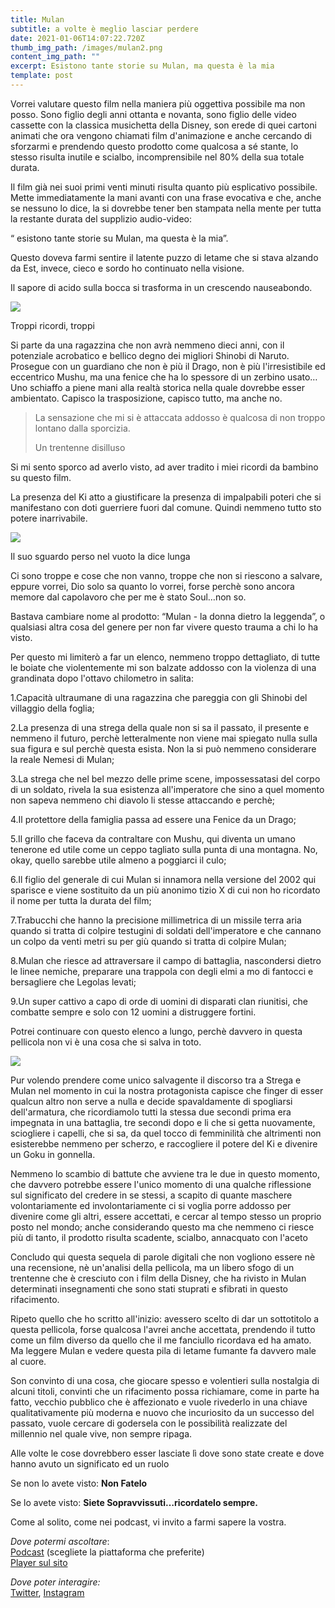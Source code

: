 ```yaml
---
title: Mulan
subtitle: a volte è meglio lasciar perdere
date: 2021-01-06T14:07:22.720Z
thumb_img_path: /images/mulan2.png
content_img_path: ""
excerpt: Esistono tante storie su Mulan, ma questa è la mia
template: post
---
```

<!--StartFragment-->

<!-- wp:paragraph -->

Vorrei valutare questo film nella maniera più oggettiva possibile ma non posso. Sono figlio degli anni ottanta e novanta, sono figlio delle video cassette con la classica musichetta della Disney, son erede di quei cartoni animati che ora vengono chiamati film d'animazione e anche cercando di sforzarmi e prendendo questo prodotto come qualcosa a sé stante, lo stesso risulta inutile e scialbo, incomprensibile nel 80% della sua totale durata.

<!-- /wp:paragraph -->

<!-- wp:paragraph -->

<!-- /wp:paragraph -->

<!-- wp:paragraph -->

Il film già nei suoi primi venti minuti risulta quanto più esplicativo possibile. Mette immediatamente la mani avanti con una frase evocativa e che, anche se nessuno lo dice, la si dovrebbe tener ben stampata nella mente per tutta la restante durata del supplizio audio-video:

<!-- /wp:paragraph -->

<!-- wp:paragraph -->

“ esistono tante storie su Mulan, ma questa è la mia”.

<!-- /wp:paragraph -->

<!-- wp:paragraph -->

Questo doveva farmi sentire il latente puzzo di letame che si stava alzando da Est, invece, cieco e sordo ho continuato nella visione.

<!-- /wp:paragraph -->

<!-- wp:paragraph -->

Il sapore di acido sulla bocca si trasforma in un crescendo nauseabondo.

<!-- /wp:paragraph -->

<!-- wp:image {"align":"center","sizeSlug":"large"} -->

![](https://i.imgur.com/DG5w5WL.jpg)

Troppi ricordi, troppi

<!-- /wp:image -->

<!-- wp:paragraph -->

Si parte da una ragazzina che non avrà nemmeno dieci anni, con il potenziale acrobatico e bellico degno dei migliori Shinobi di Naruto.\
Prosegue con un guardiano che non è più il Drago, non è più l'irresistibile ed eccentrico Mushu, ma una fenice che ha lo spessore di un zerbino usato…\
Uno schiaffo a piene mani alla realtà storica nella quale dovrebbe esser ambientato. Capisco la trasposizione, capisco tutto, ma anche no.

<!-- /wp:paragraph -->

<!-- wp:pullquote -->

> La sensazione che mi si è attaccata addosso è qualcosa di non troppo lontano dalla sporcizia.
>
> Un trentenne disilluso

<!-- /wp:pullquote -->

<!-- wp:paragraph -->

Si mi sento sporco ad averlo visto, ad aver tradito i miei ricordi da bambino su questo film.

<!-- /wp:paragraph -->

<!-- wp:paragraph -->

La presenza del Ki atto a giustificare la presenza di impalpabili poteri che si manifestano con doti guerriere fuori dal comune. Quindi nemmeno tutto sto potere inarrivabile. 

<!-- /wp:paragraph -->

<!-- wp:image {"align":"center","width":943,"height":566,"sizeSlug":"large"} -->

![](https://i.imgur.com/43ba58v.png)

Il suo sguardo perso nel vuoto la dice lunga

<!-- /wp:image -->

<!-- wp:paragraph -->

Ci sono troppe e cose che non vanno, troppe che non si riescono a salvare, eppure vorrei, Dio solo sa quanto lo vorrei, forse perchè sono ancora memore dal capolavoro che per me è stato Soul…non so.

<!-- /wp:paragraph -->

<!-- wp:paragraph -->

Bastava cambiare nome al prodotto: “Mulan - la donna dietro la leggenda”, o qualsiasi altra cosa del genere per non far vivere questo trauma a chi lo ha visto.

<!-- /wp:paragraph -->

<!-- wp:paragraph -->

<!-- /wp:paragraph -->

<!-- wp:paragraph -->

Per questo mi limiterò a far un elenco, nemmeno troppo dettagliato, di tutte le boiate che violentemente mi son balzate addosso con la violenza di una grandinata dopo l'ottavo chilometro in salita:

<!-- /wp:paragraph -->

<!-- wp:paragraph -->

<!-- /wp:paragraph -->

<!-- wp:paragraph -->

1.Capacità ultraumane di una ragazzina che pareggia con gli Shinobi del villaggio della foglia;

<!-- /wp:paragraph -->

<!-- wp:paragraph -->

2.La presenza di una strega della quale non si sa il passato, il presente e nemmeno il futuro, perchè letteralmente non viene mai spiegato nulla sulla sua figura e sul perchè questa esista. Non la si può nemmeno considerare la reale Nemesi di Mulan;

<!-- /wp:paragraph -->

<!-- wp:paragraph -->

3.La strega che nel bel mezzo delle prime scene, impossessatasi del corpo di un soldato, rivela la sua esistenza all'imperatore che sino a quel momento non sapeva nemmeno chi diavolo li stesse attaccando e perchè;

<!-- /wp:paragraph -->

<!-- wp:paragraph -->

4.Il protettore della famiglia passa ad essere una Fenice da un Drago;

<!-- /wp:paragraph -->

<!-- wp:paragraph -->

5.Il grillo che faceva da contraltare con Mushu, qui diventa un umano tenerone ed utile come un ceppo tagliato sulla punta di una montagna. No, okay, quello sarebbe utile almeno a poggiarci il culo;

<!-- /wp:paragraph -->

<!-- wp:paragraph -->

6.Il figlio del generale di cui Mulan si innamora nella versione del 2002 qui sparisce e viene sostituito da un più anonimo tizio X di cui non ho ricordato il nome per tutta la durata del film;

<!-- /wp:paragraph -->

<!-- wp:paragraph -->

7.Trabucchi che hanno la precisione millimetrica di un missile terra aria quando si tratta di colpire testugini di soldati dell'imperatore e che cannano un colpo da venti metri su per giù quando si tratta di colpire Mulan;

<!-- /wp:paragraph -->

<!-- wp:paragraph -->

8.Mulan che riesce ad attraversare il campo di battaglia, nascondersi dietro le linee nemiche, preparare una trappola con degli elmi a mo di fantocci e bersagliere che Legolas levati;

<!-- /wp:paragraph -->

<!-- wp:paragraph -->

9.Un super cattivo a capo di orde di uomini di disparati clan riunitisi, che combatte sempre e solo con 12 uomini a distruggere fortini.

<!-- /wp:paragraph -->

<!-- wp:paragraph -->

Potrei continuare con questo elenco a lungo, perchè davvero in questa pellicola non vi è una cosa che si salva in toto.

<!-- /wp:paragraph -->

<!-- wp:image {"align":"center","width":1003,"height":559,"sizeSlug":"large"} -->

![](https://i.imgur.com/TipqbsG.jpg)

<!-- /wp:image -->

<!-- wp:paragraph -->

Pur volendo prendere come unico salvagente il discorso tra a Strega e Mulan nel momento in cui la nostra protagonista capisce che finger di esser qualcun altro non serve a nulla e decide spavaldamente di spogliarsi dell'armatura, che ricordiamolo tutti la stessa due secondi prima era impegnata in una battaglia, tre secondi dopo e li che si getta nuovamente, sciogliere i capelli, che si sa, da quel tocco di femminilità che altrimenti non esisterebbe nemmeno per scherzo, e raccogliere il potere del Ki e divenire un Goku in gonnella.

<!-- /wp:paragraph -->

<!-- wp:paragraph -->

Nemmeno lo scambio di battute che avviene tra le due in questo momento, che davvero potrebbe essere l'unico momento di una qualche riflessione sul significato del credere in se stessi, a scapito di quante maschere volontariamente ed involontariamente ci si voglia porre addosso per divenire come gli altri, essere accettati, e cercar al tempo stesso un proprio posto nel mondo; anche considerando questo ma che nemmeno ci riesce più di tanto, il prodotto risulta scadente, scialbo, annacquato con l'aceto

<!-- /wp:paragraph -->

<!-- wp:paragraph -->

Concludo qui questa sequela di parole digitali che non vogliono essere nè una recensione, nè un'analisi della pellicola, ma un libero sfogo di un trentenne che è cresciuto con i film della Disney, che ha rivisto in Mulan determinati insegnamenti che sono stati stuprati e sfibrati in questo rifacimento.

<!-- /wp:paragraph -->

<!-- wp:paragraph -->

<!-- /wp:paragraph -->

<!-- wp:paragraph -->

Ripeto quello che ho scritto all'inizio: avessero scelto di dar un sottotitolo a questa pellicola, forse qualcosa l'avrei anche accettata, prendendo il tutto come un film diverso da quello che il me fanciullo ricordava ed ha amato. Ma leggere Mulan e vedere questa pila di letame fumante fa davvero male al cuore.

<!-- /wp:paragraph -->

<!-- wp:paragraph -->

<!-- /wp:paragraph -->

<!-- wp:paragraph -->

Son convinto di una cosa, che giocare spesso e volentieri sulla nostalgia di alcuni titoli, convinti che un rifacimento possa richiamare, come in parte ha fatto, vecchio pubblico che è affezionato e vuole rivederlo in una chiave qualitativamente più moderna e nuovo che incuriosito da un successo del passato, vuole cercare di godersela con le possibilità realizzate del millennio nel quale vive, non sempre ripaga. 

<!-- /wp:paragraph -->

<!-- wp:paragraph -->

<!-- /wp:paragraph -->

<!-- wp:paragraph -->

Alle volte le cose dovrebbero esser lasciate lì dove sono state create e dove hanno avuto un significato ed un ruolo

<!-- /wp:paragraph -->

<!-- wp:paragraph -->

Se non lo avete visto: **Non Fatelo**

<!-- /wp:paragraph -->

<!-- wp:paragraph -->

Se lo avete visto: **Siete Sopravvissuti…ricordatelo sempre.**

<!-- /wp:paragraph -->

<!-- wp:paragraph -->

Come al solito, come nei podcast, vi invito a farmi sapere la vostra.

<!-- /wp:paragraph -->

<!-- wp:paragraph -->

*Dove potermi ascoltare*:\
[Podcast](https://gopod.me/il_calderone) (scegliete la piattaforma che preferite)\
[Player sul sito](https://ilcalderone.altervista.org/podcast)

<!-- /wp:paragraph -->

<!-- wp:paragraph -->

*Dove poter interagire:*\
[Twitter](https://twitter.com/IlCalderone_IT), [Instagram](https://www.instagram.com/il_calderone/?hl=it)

<!-- /wp:paragraph -->

<!--EndFragment-->